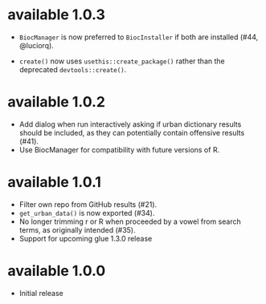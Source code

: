 # available 1.0.3

* `BiocManager` is now preferred to `BiocInstaller` if both are installed (#44, @luciorq).

* `create()` now uses `usethis::create_package()` rather than the deprecated `devtools::create()`.

# available 1.0.2

* Add dialog when run interactively asking if urban dictionary results should
  be included, as they can potentially contain offensive results (#41).
* Use BiocManager for compatibility with future versions of R.

# available 1.0.1

* Filter own repo from GitHub results (#21).
* `get_urban_data()` is now exported (#34).
* No longer trimming r or R when proceeded by a vowel from search terms, as originally intended (#35).
* Support for upcoming glue 1.3.0 release

# available 1.0.0

* Initial release
